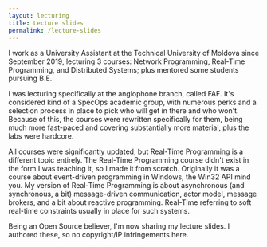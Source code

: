 ```yaml
---
layout: lecturing
title: Lecture slides
permalink: /lecture-slides
---
```


I work as a University Assistant at the Technical University of Moldova since September 2019,  lecturing 3 courses: Network Programming, Real-Time Programming, and Distributed Systems; plus mentored some students pursuing B.E.

I was lecturing specifically at the anglophone branch, called FAF. It's considered kind of a SpecOps academic group, with numerous perks and a selection process in place to pick who will get in there and who won't. Because of this, the courses were rewritten specifically for them, being much more fast-paced and covering substantially more material, plus the labs were hardcore.

All courses were significantly updated, but Real-Time Programming is a different topic entirely. The Real-Time Programming course didn't exist in the form I was teaching it, so I made it from scratch. Originally it was a course about event-driven programming in Windows, the Win32 API mind you. My version of Real-Time Programming is about asynchronous (and synchronous, a bit) message-driven communication, actor model, message brokers, and a bit about reactive programming. Real-Time referring to soft real-time constraints usually in place for such systems.

Being an Open Source believer, I'm now sharing my lecture slides. I authored these, so no copyright/IP infringements here.
